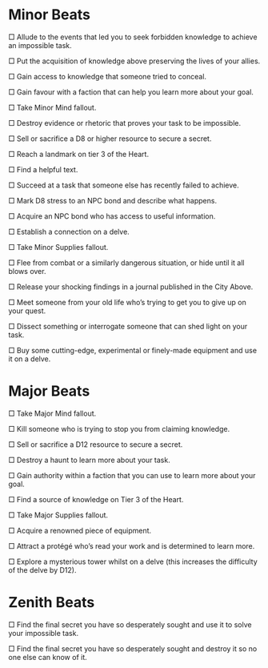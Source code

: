 # Minor Beats 
□ Allude to the events that led you to seek forbidden knowledge to achieve an impossible task.

□ Put the acquisition of knowledge above preserving the lives of your allies.

□ Gain access to knowledge that someone tried to conceal.

□ Gain favour with a faction that can help you learn more about your goal.

□ Take Minor Mind fallout.

□ Destroy evidence or rhetoric that proves your task to be impossible.

□ Sell or sacrifice a D8 or higher resource to secure a secret.

□ Reach a landmark on tier 3 of the Heart.

□ Find a helpful text.

□ Succeed at a task that someone else has recently failed to achieve.

□ Mark D8 stress to an NPC bond and describe what happens.

□ Acquire an NPC bond who has access to useful information.

□ Establish a connection on a delve.

□ Take Minor Supplies fallout.

□ Flee from combat or a similarly dangerous situation, or hide until it all blows over.

□ Release your shocking findings in a journal published in the City Above.

□ Meet someone from your old life who’s trying to get you to give up on your quest.

□ Dissect something or interrogate someone that can shed light on your task.

□ Buy some cutting-edge, experimental or finely-made equipment and use it on a delve.

# Major Beats
□ Take Major Mind fallout.

□ Kill someone who is trying to stop you from claiming knowledge.

□ Sell or sacrifice a D12 resource to secure a secret.

□ Destroy a haunt to learn more about your task.

□ Gain authority within a faction that you can use to learn more about your goal.

□ Find a source of knowledge on Tier 3 of the Heart.

□ Take Major Supplies fallout.

□ Acquire a renowned piece of equipment.

□ Attract a protégé who’s read your work and is determined to learn more.

□ Explore a mysterious tower whilst on a delve (this increases the difficulty of the delve by D12).

# Zenith Beats 
□ Find the final secret you have so desperately sought and use it to solve your impossible task.

□ Find the final secret you have so desperately sought and destroy it so no one else can know of it.